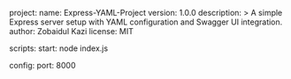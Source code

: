 project:
  name: Express-YAML-Project
  version: 1.0.0
  description: >
    A simple Express server setup with YAML configuration and Swagger UI integration.
  author: Zobaidul Kazi
  license: MIT

scripts:
  start: node index.js
  

config:
  port: 8000
